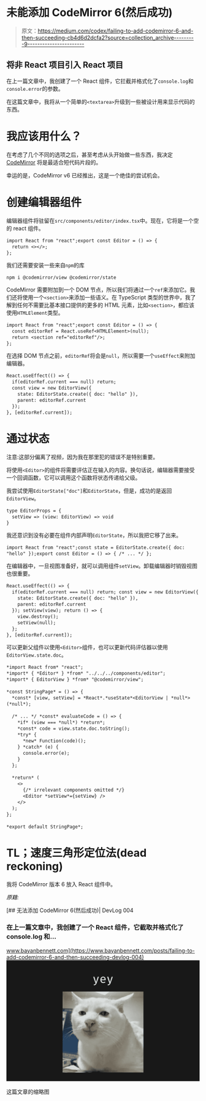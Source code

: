 # 未能添加 CodeMirror 6(然后成功)

> 原文：<https://medium.com/codex/failing-to-add-codemirror-6-and-then-succeeding-cb4d6d2dcfa2?source=collection_archive---------9----------------------->

## 将非 React 项目引入 React 项目

在上一篇文章中，我创建了一个 React 组件，它拦截并格式化了`console.log`和`console.error`的参数。

在这篇文章中，我将从一个简单的`<textarea>`升级到一些被设计用来显示代码的东西。

# 我应该用什么？

在考虑了几个不同的选项之后，甚至考虑从头开始做一些东西，我决定 [CodeMirror](https://codemirror.net/6) 将是最适合短代码片段的。

幸运的是，CodeMirror v6 已经推出，这是一个绝佳的尝试机会。

# 创建编辑器组件

编辑器组件将驻留在`src/components/editor/index.tsx`中。现在，它将是一个空的 react 组件。

```
import React from "react";export const Editor = () => {
  return <></>;
};
```

我们还需要安装一些来自`npm`的库

```
npm i @codemirror/view @codemirror/state
```

CodeMirror 需要附加到一个 DOM 节点，所以我们将通过一个`ref`来添加它。我们还将使用一个`<section>`来添加一些语义。在 TypeScript 类型的世界中，我了解到任何不需要比基本接口提供的更多的 HTML 元素，比如`<section>`，都应该使用`HTMLElement`类型。

```
import React from "react";export const Editor = () => {
  const editorRef = React.useRef<HTMLElement>(null);
  return <section ref="editorRef"/>;
};
```

在选择 DOM 节点之前，`editorRef`将会是`null`，所以需要一个`useEffect`来附加编辑器。

```
React.useEffect(() => {
  if(editorRef.current === null) return;
  const view = new EditorView({
    state: EditorState.create({ doc: "hello" }),
    parent: editorRef.current
  });
}, [editorRef.current]);
```

# 通过状态

注意:这部分偏离了视频，因为我在那里犯的错误不是特别重要。

将使用`<Editor>`的组件将需要评估正在输入的内容。换句话说，编辑器需要接受一个回调函数，它可以调用这个函数将状态传递给父级。

我尝试使用`EditorState["doc"]`和`EditorState`，但是，成功的是返回`EditorView`。

```
type EditorProps = {
  setView => (view: EditorView) => void
}
```

我还意识到没有必要在组件内部声明`EditorState`，所以我把它移了出来。

```
import React from "react";const state = EditorState.create({ doc: "hello" });export const Editor = () => { /* ... */ };
```

在编辑器中，一旦视图准备好，就可以调用组件`setView`。卸载编辑器时销毁视图也很重要。

```
React.useEffect(() => {
  if(editorRef.current === null) return; const view = new EditorView({
    state: EditorState.create({ doc: "hello" }),
    parent: editorRef.current
  }); setView(view); return () => {
    view.destroy();
    setView(null);
  };
}, [editorRef.current]);
```

可以更新父组件以使用`<Editor>`组件，也可以更新代码评估器以使用`EditorView.state.doc`。

```
*import React from* "react";
*import* { *Editor* } *from* "../../../components/editor";
*import* { EditorView } *from* "@codemirror/view";

*const StringPage* = () => {
  *const* [view, setView] = *React*.*useState*<EditorView | *null*>(*null*);

  /* ... */ *const* evaluateCode = () => {
    *if* (view === *null*) *return*;
    *const* code = view.state.doc.toString();
    *try* {
      *new* Function(code)();
    } *catch* (e) {
      console.error(e);
    }
  };

  *return* (
    <>
      {/* irrelevant components omitted */}
      <Editor *setView*={setView} />
    </>
  );
};

*export default StringPage*;
```

# TL；速度三角形定位法(dead reckoning)

我将 CodeMirror 版本 6 放入 React 组件中。

*原籍:*

 [## 无法添加 CodeMirror 6(然后成功)| DevLog 004

### 在上一篇文章中，我创建了一个 React 组件，它截取并格式化了 console.log 和…

www.bayanbennett.com](https://www.bayanbennett.com/posts/failing-to-add-codemirror-6-and-then-succeeding-devlog-004) ![](img/51104934595d20d6676a01de1f0acc72.png)

这篇文章的缩略图